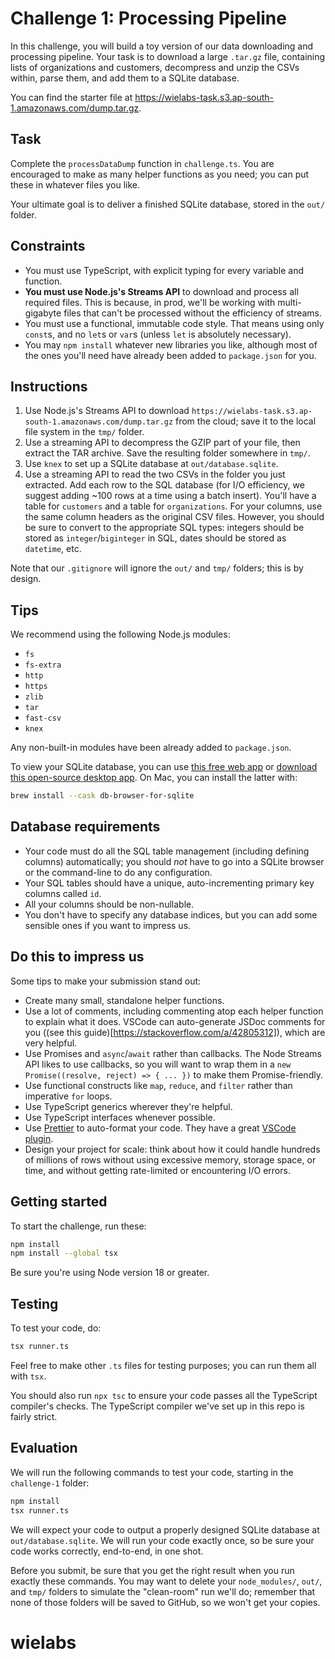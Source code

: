 # Challenge 1: Processing Pipeline

In this challenge, you will build a toy version of our data downloading and processing pipeline. Your task is to download a large `.tar.gz` file, containing lists of organizations and customers, decompress and unzip the CSVs within, parse them, and add them to a SQLite database.

You can find the starter file at <https://wielabs-task.s3.ap-south-1.amazonaws.com/dump.tar.gz>.

## Task

Complete the `processDataDump` function in `challenge.ts`. You are encouraged to make as many helper functions as you need; you can put these in whatever files you like.

Your ultimate goal is to deliver a finished SQLite database, stored in the `out/` folder.

## Constraints

- You must use TypeScript, with explicit typing for every variable and function.
- **You must use Node.js's Streams API** to download and process all required files. This is because, in prod, we'll be working with multi-gigabyte files that can't be processed without the efficiency of streams.
- You must use a functional, immutable code style. That means using only `const`s, and no `let`s or `var`s (unless `let` is absolutely necessary).
- You may `npm install` whatever new libraries you like, although most of the ones you'll need have already been added to `package.json` for you.

## Instructions

1. Use Node.js's Streams API to download `https://wielabs-task.s3.ap-south-1.amazonaws.com/dump.tar.gz` from the cloud; save it to the local file system in the `tmp/` folder.
2. Use a streaming API to decompress the GZIP part of your file, then extract the TAR archive. Save the resulting folder somewhere in `tmp/`.
3. Use `knex` to set up a SQLite database at `out/database.sqlite`.
4. Use a streaming API to read the two CSVs in the folder you just extracted. Add each row to the SQL database (for I/O efficiency, we suggest adding ~100 rows at a time using a batch insert). You'll have a table for `customers` and a table for `organizations`. For your columns, use the same column headers as the original CSV files. However, you should be sure to convert to the appropriate SQL types: integers should be stored as `integer`/`biginteger` in SQL, dates should be stored as `datetime`, etc.

Note that our `.gitignore` will ignore the `out/` and `tmp/` folders; this is by design.

## Tips

We recommend using the following Node.js modules:

- `fs`
- `fs-extra`
- `http`
- `https`
- `zlib`
- `tar`
- `fast-csv`
- `knex`

Any non-built-in modules have been already added to `package.json`.

To view your SQLite database, you can use [this free web app](https://sqliteviewer.app/) or [download this open-source desktop app](https://github.com/sqlitebrowser/sqlitebrowser). On Mac, you can install the latter with:

```sh
brew install --cask db-browser-for-sqlite
```

## Database requirements

- Your code must do all the SQL table management (including defining columns) automatically; you should _not_ have to go into a SQLite browser or the command-line to do any configuration.
- Your SQL tables should have a unique, auto-incrementing primary key columns called `id`.
- All your columns should be non-nullable.
- You don't have to specify any database indices, but you can add some sensible ones if you want to impress us.

## Do this to impress us

Some tips to make your submission stand out:

- Create many small, standalone helper functions.
- Use a lot of comments, including commenting atop each helper function to explain what it does. VSCode can auto-generate JSDoc comments for you ((see this guide)[https://stackoverflow.com/a/42805312]), which are very helpful.
- Use Promises and `async`/`await` rather than callbacks. The Node Streams API likes to use callbacks, so you will want to wrap them in a `new Promise((resolve, reject) => { ... })` to make them Promise-friendly.
- Use functional constructs like `map`, `reduce`, and `filter` rather than imperative `for` loops.
- Use TypeScript generics wherever they're helpful.
- Use TypeScript interfaces whenever possible.
- Use [Prettier](https://prettier.io/) to auto-format your code. They have a great [VSCode plugin](https://github.com/prettier/prettier-vscode).
- Design your project for scale: think about how it could handle hundreds of millions of rows without using excessive memory, storage space, or time, and without getting rate-limited or encountering I/O errors.

## Getting started

To start the challenge, run these:

```sh
npm install
npm install --global tsx
```

Be sure you're using Node version 18 or greater.

## Testing

To test your code, do:

```sh
tsx runner.ts
```

Feel free to make other `.ts` files for testing purposes; you can run them all with `tsx`.

You should also run `npx tsc` to ensure your code passes all the TypeScript compiler's checks. The TypeScript compiler we've set up in this repo is fairly strict.

## Evaluation

We will run the following commands to test your code, starting in the `challenge-1` folder:

```sh
npm install
tsx runner.ts
```

We will expect your code to output a properly designed SQLite database at `out/database.sqlite`. We will run your code exactly once, so be sure your code works correctly, end-to-end, in one shot.

Before you submit, be sure that you get the right result when you run exactly these commands. You may want to delete your `node_modules/`, `out/`, and `tmp/` folders to simulate the "clean-room" run we'll do; remember that none of those folders will be saved to GitHub, so we won't get your copies.
# wielabs
